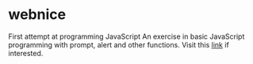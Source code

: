 # webnice
First attempt at programming JavaScript
An exercise in basic JavaScript programming with prompt, alert and other functions.
Visit this [link][1] if interested.

[1]: https://ismailarafa.github.io/webnice

